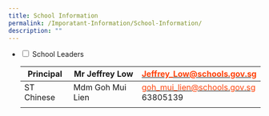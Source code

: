```yaml
---
title: School Information
permalink: /Imporatant-Information/School-Information/
description: ""
---
```

<ul class="jekyllcodex_accordion">
  <li>
    <input type="checkbox" id="accordion1">
    <label for="accordion1">School Leaders</label>
    <div>
<table class="tg">
<thead>
  <tr>
    <th class="tg-dox4"><span style="font-weight:inherit;font-style:inherit">Principal</span></th>
    <th class="tg-dox4"><span style="font-weight:inherit;font-style:inherit">Mr Jeffrey Low</span></th>
    <th class="tg-z2r0"><a href="mailto:Jeffrey_Low@schools.gov.sg"><span style="font-weight:inherit;font-style:inherit;text-decoration:none;color:#FF4109;background-color:transparent">Jeffrey_Low@schools.gov.sg</span></a><br><span style="font-weight:inherit;font-style:inherit"></span></th>
  </tr>
</thead>
<tbody>
  <tr>
    <td class="tg-dox4"><span style="font-weight:inherit;font-style:inherit">ST Chinese</span></td>
    <td class="tg-dox4"><span style="font-weight:inherit;font-style:inherit">Mdm Goh Mui Lien </span></td>
    <td class="tg-z2r0"><a href="mailto:goh_mui_lien@schools.gov.sg"><span style="font-weight:inherit;font-style:inherit;text-decoration:none;color:#FF4109;background-color:transparent">goh_mui_lien@schools.gov.sg</span></a><br><span style="font-weight:inherit;font-style:inherit">63805139 </span></td>
  </tr>
  <tr>
    <td class="tg-0lax"></td>
    <td class="tg-0lax"></td>
    <td class="tg-0lax"></td>
  </tr>
</tbody>
</table>
    </div>
	</li>